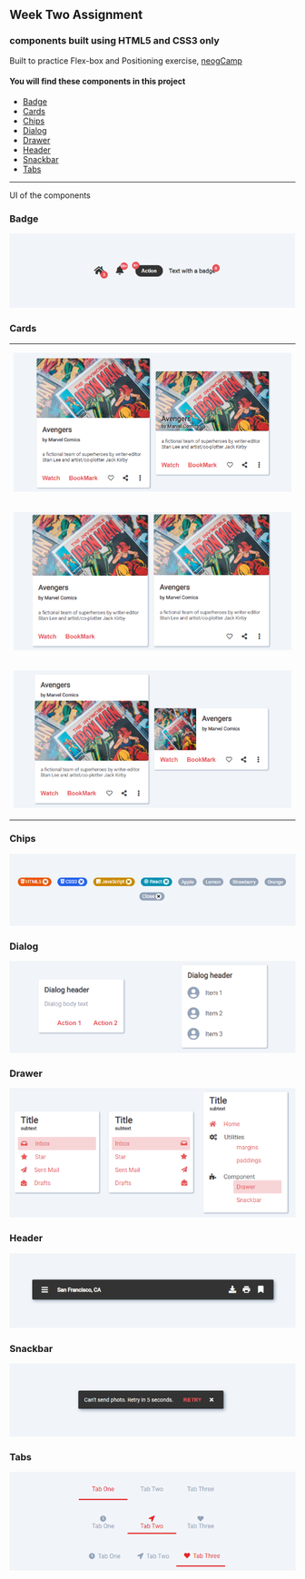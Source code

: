 ## Week Two Assignment

### components built using HTML5 and CSS3 only

Built to practice Flex-box and Positioning exercise, [neogCamp](https://neog.camp/)

#### You will find these components in this project

- [Badge](#badge)
- [Cards](#cards)
- [Chips](#chips)
- [Dialog](#dialog)
- [Drawer](#drawer)
- [Header](#header)
- [Snackbar](#snackbar)
- [Tabs](#tabs)

---

UI of the components

### Badge

![badge component PNG](assets/pngs/badge.PNG)

### Cards

<table align="center">
  <tr>
    <td width="50%">

![card component row 1 PNG](assets/pngs/card-r1.PNG)

</td>
  </tr>

  <tr>
    <td width="50%">

![card component row 2 PNG](assets/pngs/card-r2.PNG)

</td>
  </tr>

  <tr>
    <td width="50%">

![card component row 3 PNG](assets/pngs/card-r3.PNG)

</td>
  </tr>
</table>

### Chips

![chips component PNG](assets/pngs/chips.PNG)

### Dialog

![dialog component PNG](assets/pngs/dialog.PNG)


### Drawer

![drawer component PNG](assets/pngs/drawer.PNG)


### Header

![header component PNG](assets/pngs/header.PNG)


### Snackbar

![snackbar component PNG](assets/pngs/snackbar.PNG)


### Tabs

![tabs component PNG](assets/pngs/tabs.PNG)

